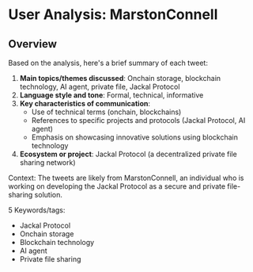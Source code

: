 # User Analysis: MarstonConnell

## Overview

Based on the analysis, here's a brief summary of each tweet:

1. **Main topics/themes discussed**: Onchain storage, blockchain technology, AI agent, private file, Jackal Protocol
2. **Language style and tone**: Formal, technical, informative
3. **Key characteristics of communication**:
	* Use of technical terms (onchain, blockchains)
	* References to specific projects and protocols (Jackal Protocol, AI agent)
	* Emphasis on showcasing innovative solutions using blockchain technology
4. **Ecosystem or project**: Jackal Protocol (a decentralized private file sharing network)

Context: The tweets are likely from MarstonConnell, an individual who is working on developing the Jackal Protocol as a secure and private file-sharing solution.

5 Keywords/tags:

* Jackal Protocol
* Onchain storage
* Blockchain technology
* AI agent
* Private file sharing